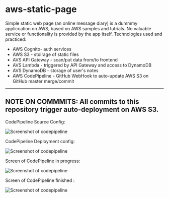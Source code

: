 # aws-static-page

Simple static web page (an online message diary) is a dummmy appliccation on AWS, based on AWS samples and tutrials. No valuable service or functionality is provided by the app itself. Technologies used and practiced:
  - AWS Cognito- auth services
  - AWS S3 - stoirage of static files
  - AVS API Gateway - scan/put data from/to frontend
  - AVS Lambda - triggered by API Gateway and access to DynamoDB
  - AVS DynamoDB - storage of user's notes
  - AWS CodePipeline  - GitHub WebHook to auto-update AWS S3 on GitHub master merge/commit
  ----------------------------------------------------------------------------------------
  NOTE ON COMMMITS:
  All commits to this repository trigger auto-deployment on AWS S3.
  ----------------------------------------------------------------------------------------
  
  CodePipeline Source Config:
  
  ![Screenshot of codepipeline](https://cc-test-task-andriy-borovets.s3.eu-central-1.amazonaws.com/images/sourceconfigscreen.png)
  
  CodePipeline Deployment config:
  
  ![Screenshot of codepipeline](https://cc-test-task-andriy-borovets.s3.eu-central-1.amazonaws.com/images/deployconfigscreen.png)
  
  
  Screen of CodePipeline in progress:
  
  ![Screenshot of codepipeline](https://cc-test-task-andriy-borovets.s3.eu-central-1.amazonaws.com/images/codePipelineProgress.png)

  Screen of CodePipeline finished :
  
  ![Screenshot of codepipeline](https://cc-test-task-andriy-borovets.s3.eu-central-1.amazonaws.com/images/codePipeLineFinished.png)
